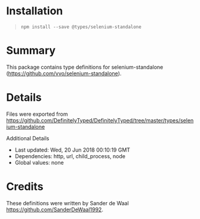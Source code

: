 # Installation
> `npm install --save @types/selenium-standalone`

# Summary
This package contains type definitions for selenium-standalone (https://github.com/vvo/selenium-standalone).

# Details
Files were exported from https://github.com/DefinitelyTyped/DefinitelyTyped/tree/master/types/selenium-standalone

Additional Details
 * Last updated: Wed, 20 Jun 2018 00:10:19 GMT
 * Dependencies: http, url, child_process, node
 * Global values: none

# Credits
These definitions were written by Sander de Waal <https://github.com/SanderDeWaal1992>.

